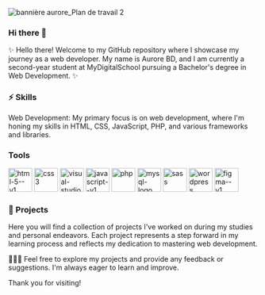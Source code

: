 ![bannière aurore_Plan de travail 2](https://github.com/user-attachments/assets/66bafbff-629f-4c02-b88d-cc2c69676436)

### Hi there 👋

✨ Hello there! Welcome to my GitHub repository where I showcase my journey as a web developer. My name is Aurore BD, and I am currently a second-year student at MyDigitalSchool pursuing a Bachelor's degree in Web Development. ✨

### ⚡ Skills
Web Development: My primary focus is on web development, where I'm honing my skills in HTML, CSS, JavaScript, PHP, and various frameworks and libraries.

### Tools
<img width="48" height="48" src="https://img.icons8.com/color/48/html-5--v1.png" alt="html-5--v1"/> <img width="48" height="48" src="https://img.icons8.com/color/48/css3.png" alt="css3"/> <img width="48" height="48" src="https://img.icons8.com/color/48/visual-studio-code-2019.png" alt="visual-studio-code-2019"/> <img width="48" height="48" src="https://img.icons8.com/color/48/javascript--v1.png" alt="javascript--v1"/> <img width="48" height="48" src="https://img.icons8.com/parakeet/48/php.png" alt="php"/> <img width="48" height="48" src="https://img.icons8.com/color/48/mysql-logo.png" alt="mysql-logo"/> <img width="48" height="48" src="https://img.icons8.com/color/48/sass.png" alt="sass"/> <img width="48" height="48" src="https://img.icons8.com/color/48/wordpress.png" alt="wordpress"/> <img width="48" height="48" src="https://img.icons8.com/color/48/figma--v1.png" alt="figma--v1"/>

### 🚀 Projects
Here you will find a collection of projects I've worked on during my studies and personal endeavors. Each project represents a step forward in my learning process and reflects my dedication to mastering web development.

👩🏻‍💻 Feel free to explore my projects and provide any feedback or suggestions. I'm always eager to learn and improve. 

Thank you for visiting!
